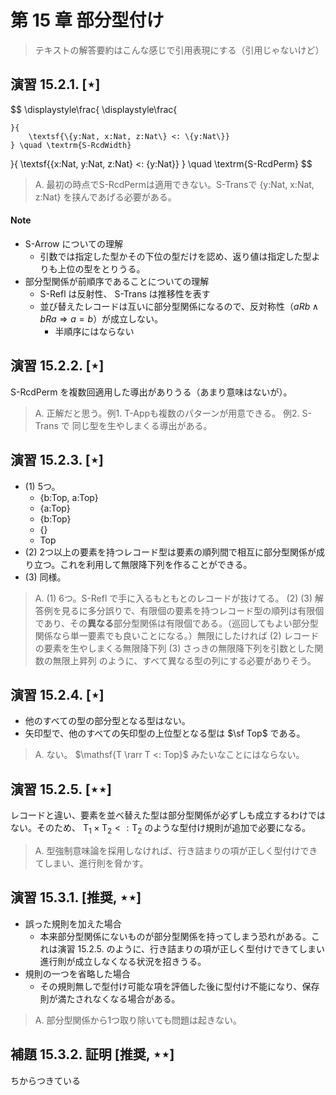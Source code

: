 # 第 15 章 部分型付け

> テキストの解答要約はこんな感じで引用表現にする（引用じゃないけど）

## 演習 15.2.1. [$\star$]

$$
\displaystyle\frac{
    \displaystyle\frac{
    	
    }{
    	\textsf{\{y:Nat, x:Nat, z:Nat\} <: \{y:Nat\}}
    } \quad \textrm{S-RcdWidth}
}{
    \textsf{\{x:Nat, y:Nat, z:Nat\} <: \{y:Nat\}}
} \quad \textrm{S-RcdPerm}
$$

>A. 最初の時点でS-RcdPermは適用できない。S-Transで $\textsf{\{y:Nat, x:Nat, z:Nat\}}$ を挟んであげる必要がある。

#### Note

- S-Arrow についての理解
  - 引数では指定した型かその下位の型だけを認め、返り値は指定した型よりも上位の型をとりうる。
- 部分型関係が前順序であることについての理解
  - S-Refl は反射性、 S-Trans は推移性を表す
  - 並び替えたレコードは互いに部分型関係になるので、反対称性（$aRb \wedge bRa \Rightarrow a = b$）が成立しない。 
    - 半順序にはならない

## 演習 15.2.2. [$\star$]

S-RcdPerm を複数回適用した導出がありうる（あまり意味はないが）。

> A. 正解だと思う。例1. T-Appも複数のパターンが用意できる。 例2. S-Trans で 同じ型を生やしまくる導出がある。

## 演習 15.2.3. [$\star$]

- (1) 5つ。
  - $\textsf{\{b:Top, a:Top\}}$
  - $\textsf{\{a:Top\}}$
  - $\textsf{\{b:Top\}}$
  - $\textsf{\{\}}$
  - $\textsf{Top}$
- (2) 2つ以上の要素を持つレコード型は要素の順列間で相互に部分型関係が成り立つ。これを利用して無限降下列を作ることができる。
- (3) 同様。

> A. 
> (1) 6つ。S-Refl で手に入るもともとのレコードが抜けてる。
> (2) (3) 解答例を見るに多分誤りで、有限個の要素を持つレコード型の順列は有限個であり、その**異なる**部分型関係は有限個である。（巡回してもよい部分型関係なら単一要素でも良いことになる。）無限にしたければ (2) レコードの要素を生やしまくる無限降下列 (3) さっきの無限降下列を引数とした関数の無限上昇列 のように、すべて異なる型の列にする必要がありそう。

## 演習 15.2.4. [$\star$]

- 他のすべての型の部分型となる型はない。
- 矢印型で、他のすべての矢印型の上位型となる型は $\sf Top$ である。

> A. ない。  $\mathsf{T \rarr T <: Top}$ みたいなことにはならない。

## 演習 15.2.5. [$\star\star$]

レコードと違い、要素を並べ替えた型は部分型関係が必ずしも成立するわけではない。そのため、 $\mathsf{T_1 \times T_2 <: T_2}$ のような型付け規則が追加で必要になる。

> A. 型強制意味論を採用しなければ、行き詰まりの項が正しく型付けできてしまい、進行則を脅かす。

## 演習 15.3.1. [推奨, $\star\star$]

- 誤った規則を加えた場合
  - 本来部分型関係にないものが部分型関係を持ってしまう恐れがある。これは演習 15.2.5. のように、行き詰まりの項が正しく型付けできてしまい進行則が成立しなくなる状況を招きうる。
- 規則の一つを省略した場合
  - その規則無しで型付け可能な項を評価した後に型付け不能になり、保存則が満たされなくなる場合がある。

> A. 部分型関係から1つ取り除いても問題は起きない。

## 補題 15.3.2. 証明 [推奨, $\star\star$]

ちからつきている